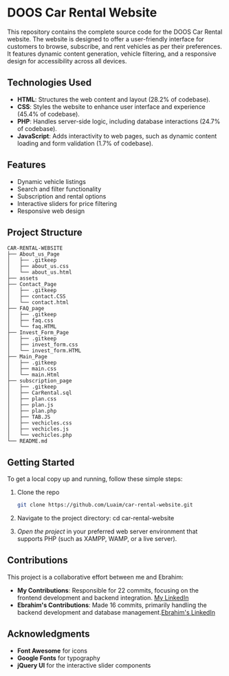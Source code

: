 # DOOS Car Rental Website

This repository contains the complete source code for the DOOS Car Rental website. The website is designed to offer a user-friendly interface for customers to browse, subscribe, and rent vehicles as per their preferences. It features dynamic content generation, vehicle filtering, and a responsive design for accessibility across all devices.

## Technologies Used

- **HTML**: Structures the web content and layout (28.2% of codebase).
- **CSS**: Styles the website to enhance user interface and experience (45.4% of codebase).
- **PHP**: Handles server-side logic, including database interactions (24.7% of codebase).
- **JavaScript**: Adds interactivity to web pages, such as dynamic content loading and form validation (1.7% of codebase).

## Features

- Dynamic vehicle listings
- Search and filter functionality
- Subscription and rental options
- Interactive sliders for price filtering
- Responsive web design


## Project Structure
```plaintext
CAR-RENTAL-WEBSITE
├── About_us_Page
│   ├── .gitkeep
│   ├── about_us.css
│   └── about_us.html
├── assets
├── Contact_Page
│   ├── .gitkeep
│   ├── contact.CSS
│   └── contact.html
├── FAQ_page
│   ├── .gitkeep
│   ├── faq.css
│   └── faq.HTML
├── Invest_Form_Page
│   ├── .gitkeep
│   ├── invest_form.css
│   └── invest_form.HTML
├── Main_Page
│   ├── .gitkeep
│   ├── main.css
│   └── main.Html
├── subscription_page
│   ├── .gitkeep
│   ├── CarRental.sql
│   ├── plan.css
│   ├── plan.js
│   ├── plan.php
│   ├── TAB.JS
│   ├── vechicles.css
│   ├── vechicles.js
│   └── vechicles.php
└── README.md
````

## Getting Started

To get a local copy up and running, follow these simple steps:

1. Clone the repo
   ```sh
   git clone https://github.com/Luaim/car-rental-website.git

2. Navigate to the project directory:
   cd car-rental-website

3. *Open the project* in your preferred web server environment that supports PHP (such as XAMPP, WAMP, or a live server).

## Contributions
This project is a collaborative effort between me and Ebrahim:

- **My Contributions**: Responsible for 22 commits, focusing on the frontend development and backend integration. [My LinkedIn](https://linkedin.com/in/luaimohammed)
- **Ebrahim's Contributions**: Made 16 commits, primarily handling the backend development and database management.[Ebrahim's LinkedIn](https://linkedin.com/in/ebrahim-khaled-b377512ba)

## Acknowledgments
- **Font Awesome** for icons
- **Google Fonts** for typography
- **jQuery UI** for the interactive slider components

